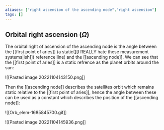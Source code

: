 ```yaml
---
aliases: ["right ascension of the ascending node","right ascension"]
tags: []
---
```


## Orbital right ascension ($\Omega$)

The orbital right of ascension of the ascending node is the angle between the [[first point of aries]] (a static([[I REALLY hate these measurement systems|ish]]) reference line) and the [[ascending node]]. We can see that the [[first point of aries]] is a static refrence as the planet orbits around the sun:

![[Pasted image 20221104143150.png]]

Then the [[ascending node]] describes the satellites orbit which remains static relative to the [[first point of aries]], hence the angle between these can be used as a constant which describes the position of the [[ascending node]]:

![[Orb_elem-1685845700.gif]]

![[Pasted image 20221104145936.png]]